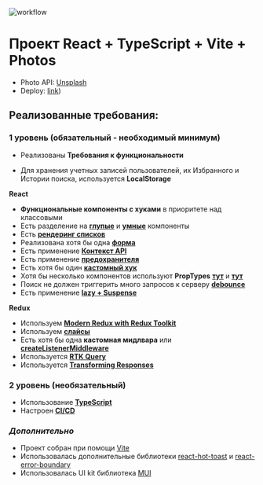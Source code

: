 ![workflow](https://github.com/vitali007tut/react-core/actions/workflows/main.yml/badge.svg)

# Проект React + TypeScript + Vite + Photos

-   Photo API: [Unsplash](https://unsplash.com/documentation)
-   Deploy: [link](https://deploy-preview-11--amazing-monstera-35e18a.netlify.app/))

## Реализованные требования:

### **1 уровень (обязательный - необходимый минимум)**

-   Реализованы **Требования к функциональности**

-   Для хранения учетных записей пользователей, их Избранного и Истории поиска, используется **LocalStorage**

**React**

-   **Функциональные компоненты c хуками** в приоритете над классовыми
-   Есть разделение на **[глупые](https://github.com/vitali007tut/react-core/blob/main/src/components/Logo/Logo.tsx)** и **[умные](https://github.com/vitali007tut/react-core/blob/main/src/components/Header/Header.tsx)** компоненты
-   Есть [**рендеринг списков**](https://github.com/vitali007tut/react-core/blob/main/src/pages/HistoryPage/HistoryPage.tsx)
-   Реализована хотя бы одна [**форма**](https://github.com/vitali007tut/react-core/blob/main/src/pages/LoginPage/LoginPage.tsx)
-   Есть применение [**Контекст API**](https://github.com/vitali007tut/react-core/blob/main/src/hooks/themeContext.tsx)
-   Есть применение [**предохранителя**](https://github.com/vitali007tut/react-core/blob/main/src/App.tsx)
-   Есть хотя бы один [**кастомный хук**](https://github.com/vitali007tut/react-core/blob/main/src/hooks/useTheme.ts)
-   Хотя бы несколько компонентов используют **PropTypes** [**тут**](https://github.com/vitali007tut/react-core/blob/main/src/components/HistoryCard/HistoryCard.tsx) и [**тут**](https://github.com/vitali007tut/react-core/blob/main/src/components/Card/MediaCard.tsx)
-   Поиск не должен триггерить много запросов к серверу [**debounce**](https://github.com/vitali007tut/react-core/blob/main/src/hooks/debounce.ts)
-   Есть применение [**lazy + Suspense**](https://github.com/vitali007tut/react-core/blob/main/src/App.tsx)

**Redux**

-   Используем [**Modern Redux with Redux Toolkit**](https://github.com/vitali007tut/react-core/blob/main/src/store/store.ts)
-   Используем [**слайсы**](https://github.com/vitali007tut/react-core/blob/main/src/store/userAuthSlice.ts)
-   Есть хотя бы одна **кастомная мидлвара** или [**createListenerMiddleware**](https://github.com/vitali007tut/react-core/blob/main/src/store/middleware.tsx)
-   Используется [**RTK Query**](https://github.com/vitali007tut/react-core/blob/main/src/store/unsplash/unsplach.api.ts)
-   Используется [**Transforming Responses**](https://github.com/vitali007tut/react-core/blob/main/src/store/unsplash/unsplach.api.ts)

### **2 уровень (необязательный)**

-   Использование [**TypeScript**](https://github.com/vitali007tut/react-core/blob/main/tsconfig.json)
-   Настроен [**CI/CD**](https://github.com/vitali007tut/react-core/blob/main/.github/workflows/main.yml)

### _Дополнительно_

-   Проект собран при помощи [Vite](https://vitejs.dev/)
-   Использовалась дополнительные библиотеки [react-hot-toast](https://react-hot-toast.com/) и [react-error-boundary](https://www.npmjs.com/package/react-error-boundary)
-   Использовалась UI kit библиотека [MUI](https://mui.com/)
